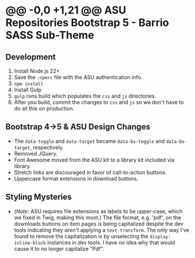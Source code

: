 @@ -0,0 +1,21 @@
ASU Repositories Bootstrap 5 - Barrio SASS Sub-Theme
====================================================

## Development

1. Install Node.js 22+
1. Save the `.npmrc` file with the ASU authentication info.
1. `npm install`
1. Install Gulp
1. `gulp` runs build which populates the `css` and `js` directories.
1. After you build, commit the changes to `css` and `js` so we don't have to do all this on production.

## Bootstrap 4→5 & ASU Design Changes

- The `data-toggle` and `data-target` became `data-bs-toggle` and `data-bs-target`, respectively.
- Removed JQuery.
- Font Awesome moved from the ASU kit to a library kit included via library.
- Stretch links are discouraged in favor of call-to-action buttons.
- Uppercase format extensions in download buttons.

## Styling Mysteries

- (*Note:* ASU requires file extensions as labels to be upper-case, which we fixed in Twig, making this moot.) The file format, e.g. 'pdf', on the downloads buttons on item pages is being capitalized despite the dev tools indicating they *aren't* applying a `text-transform`. The only way I've found to remove the capitalization is by unselecting the `display: inline-block` instances in dev tools. I have *no* idea why that would cause it to no longer capitalize "Pdf".
